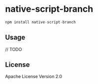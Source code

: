 # native-script-branch

```javascript
npm install native-script-branch
```

## Usage

// TODO

## License

Apache License Version 2.0
